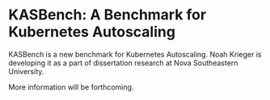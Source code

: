 # KASBench: A Benchmark for Kubernetes Autoscaling

KASBench is a new benchmark for Kubernetes Autoscaling.  Noah Krieger is developing it as a part of dissertation research at Nova Southeastern University.

More information will be forthcoming.
